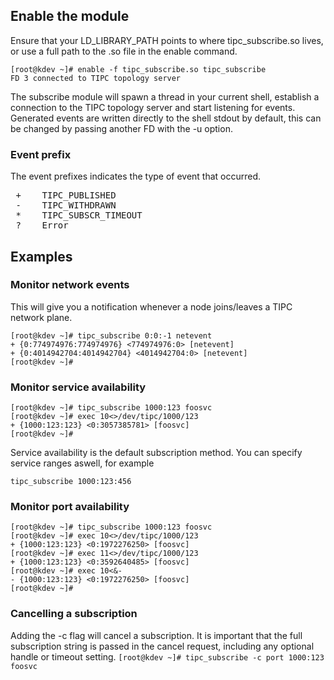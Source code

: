 ## Enable the module
Ensure that your LD_LIBRARY_PATH points to where tipc_subscribe.so lives, or
use a full path to the .so file in the enable command.

```
[root@kdev ~]# enable -f tipc_subscribe.so tipc_subscribe
FD 3 connected to TIPC topology server
```
The subscribe module will spawn a thread in your current shell, establish a connection to
the TIPC topology server and start listening for events.
Generated events are written directly to the shell stdout by default, this can be changed by
passing another FD with the -u option.

### Event prefix
The event prefixes indicates the type of event that occurred.
<pre>
 +    TIPC_PUBLISHED
 -    TIPC_WITHDRAWN
 *    TIPC_SUBSCR_TIMEOUT
 ?    Error</pre>

## Examples
### Monitor network events
This will give you a notification whenever a node joins/leaves a TIPC network plane.
```
[root@kdev ~]# tipc_subscribe 0:0:-1 netevent
+ {0:774974976:774974976} <774974976:0> [netevent]
+ {0:4014942704:4014942704} <4014942704:0> [netevent]
[root@kdev ~]#
```

### Monitor service availability
```
[root@kdev ~]# tipc_subscribe 1000:123 foosvc
[root@kdev ~]# exec 10<>/dev/tipc/1000/123
+ {1000:123:123} <0:3057385781> [foosvc]
[root@kdev ~]#
```
Service availability is the default subscription method.
You can specify service ranges aswell, for example
```
tipc_subscribe 1000:123:456
```

### Monitor port availability
```
[root@kdev ~]# tipc_subscribe 1000:123 foosvc
[root@kdev ~]# exec 10<>/dev/tipc/1000/123
+ {1000:123:123} <0:1972276250> [foosvc]
[root@kdev ~]# exec 11<>/dev/tipc/1000/123
+ {1000:123:123} <0:3592640485> [foosvc]
[root@kdev ~]# exec 10<&-
- {1000:123:123} <0:1972276250> [foosvc]
[root@kdev ~]#
```

### Cancelling a subscription
Adding the -c flag will cancel a subscription. It is important that
the full subscription string is passed in the cancel request, including any
optional handle or timeout setting.
```[root@kdev ~]# tipc_subscribe -c port 1000:123 foosvc```
